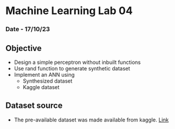 # Machine Learning Lab 04

### Date - 17/10/23

## Objective

- Design a simple perceptron without inbuilt functions
- Use rand function to generate synthetic dataset
- Implement an ANN using
  - Synthesized dataset
  - Kaggle dataset

## Dataset source

- The pre-available dataset was made available from kaggle. [Link](https://www.kaggle.com/datasets/shivan118/churn-modeling-dataset)
